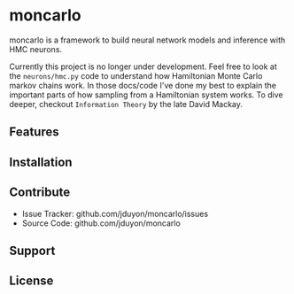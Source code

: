 moncarlo
========

moncarlo is a framework to build neural network models and inference with HMC neurons.

Currently this project is no longer under development. Feel free to look at the `neurons/hmc.py` code to understand how Hamiltonian Monte Carlo markov chains work.
In those docs/code I've done my best to explain the important parts of how sampling from a Hamiltonian system works. To dive deeper, checkout `Information Theory` by the late David Mackay.

Features
--------


Installation
------------


Contribute
----------

- Issue Tracker: github.com/jduyon/moncarlo/issues
- Source Code: github.com/jduyon/moncarlo

Support
-------


License
-------

